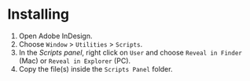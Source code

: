 # Installing

1. Open Adobe InDesign.
2. Choose `Window` > `Utilities` > `Scripts`.
3. In the _Scripts panel_, right click on `User` and choose `Reveal in Finder` (Mac) or `Reveal in Explorer` (PC).
4. Copy the file(s) inside the `Scripts Panel` folder.

<!-- Script files should be placed in the folder `Scripts Panel`. It can be easily accessed from InDesign's _Scripts panel_ by right-clicking the `User` folder, and choosing `Reveal in Finder` in Mac OS or `Reveal in Explorer` in Windows. -->